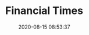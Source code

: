 ---
date: 2020-08-15 08:53:37
link:
  source: pocket
  source_url: https://getpocket.com
  text: Financial Times
  url: https://www.ft.com/content/32d79c87-1ade-4b63-8d14-7af1a553d963
source: pocket
syndicated:
- type: pocket
  url: https://www.ft.com/content/32d79c87-1ade-4b63-8d14-7af1a553d963
- type: mastodon
  url: https://mastodon.technology/users/roytang/statuses/104692581596709662
- type: twitter
  url: https://twitter.com/roytang/statuses/1294559554051567617/
title: Financial Times
---